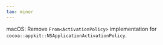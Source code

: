 ```yaml
---
tao: minor
---
```


macOS: Remove `From<ActivationPolicy>` implementation for `cocoa::appkit::NSApplicationActivationPolicy`.
